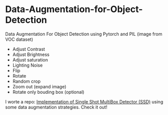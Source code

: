 # Data-Augmentation-for-Object-Detection
Data Augmentation For Object Detection using Pytorch and PIL (image from VOC dataset)

* Adjust Contrast
* Adjust Brightness
* Adjust saturation
* Lighting Noise
* Flip
* Rotate
* Random crop
* Zoom out (expand image)
* Rotate only bouding box (optional)

I worte a repo: [Implementation of Single Shot MultiBox Detector (SSD)](https://github.com/anhtuan85/Pytorch-SSD-from-scratch) using some data augmentation strategies. Check it out!
